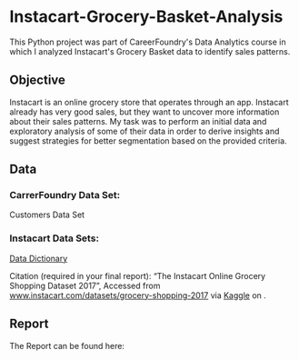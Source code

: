 # Instacart-Grocery-Basket-Analysis

This Python project was part of CareerFoundry's Data Analytics course in which I 
analyzed Instacart's Grocery Basket data to identify sales patterns.

## Objective

Instacart is an online grocery store that operates through an app. Instacart already has very good sales, 
but they want to uncover more information about their sales patterns. 
My task was to perform an initial data and exploratory analysis of some of their data in order to derive 
insights and suggest strategies for better segmentation based on the provided criteria.

## Data

### CarrerFoundry Data Set:
Customers Data Set

### Instacart Data Sets:

[Data Dictionary](https://gist.github.com/jeremystan/c3b39d947d9b88b3ccff3147dbcf6c6b)

Citation (required in your final report): “The Instacart Online Grocery Shopping
Dataset 2017”, Accessed from www.instacart.com/datasets/grocery-shopping-2017 via [Kaggle](https://www.kaggle.com/datasets/psparks/instacart-market-basket-analysis) on <date>.


## Report

The Report can be found here:
